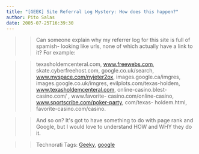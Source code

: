 ```yaml
---
title: "[GEEK] Site Referral Log Mystery: How does this happen?"
author: Pito Salas
date: 2005-07-25T16:39:30
---
```



>>

>> Can someone explain why my referrer log for this site is full of spamish-
looking like urls, none of which actually have a link to it? For example:

>>

>> texasholdemcenteral.com, www.freewebs.com, skate.cyberfreehost.com,
google.co.uk/search, www.myspace.com/nyjeter2ox, images.google.ca/imgres,
images.google.co.uk/imgres, evilplots.com/texas-holdem,
www.texasholdemcenteral.com, online-casino.blest-casino.com/ , www.favorite-
casino.com/online-casino, www.sportscribe.com/poker-party, com/texas-
holdem.html, favorite-casino.com/casino.

>>

>> And so on? It's got to have something to do with page rank and Google, but
I would love to understand HOW and WHY they do it.

>>

>> Technorati Tags: [Geeky](<http://technorati.com/tag/Geeky>),
[google](<http://technorati.com/tag/google>)


